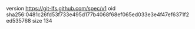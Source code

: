version https://git-lfs.github.com/spec/v1
oid sha256:0481c26fd53f733e495d177b4068f68ef065ed033e3e4f47ef6371f2ed535768
size 134
